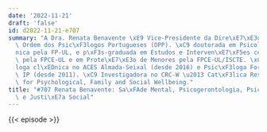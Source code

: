 ```yaml
---
date: '2022-11-21'
draft: 'false'
id: d2022-11-21-e707
summary: "A Dra. Renata Benavente \xE9 Vice-Presidente da Dire\xE7\xE3o Nacional da\
  \ Ordem dos Psic\xF3logos Portugueses (OPP). \xC9 doutorada em Psicologia Cl\xED\
  nica pela FP-UL, e p\xF3s-graduada em Estudos e Interven\xE7\xF5es com Fam\xEDlias\
  \ pela FPCE-UL e em Prote\xE7\xE3o de Menores pela FPCE-UL/ISCTE. \xC9 psic\xF3\
  loga cl\xEDnica no ACES Almada-Seixal (desde 2016) e Psic\xF3loga Forense no INMLCF,\
  \ IP (desde 2011). \xC9 Investigadora no CRC-W \u2013 Cat\xF3lica Research Centre\
  \ for Psychological, Family and Social Wellbeing."
title: "#707 Renata Benavente: Sa\xFAde Mental, Psicogerontologia, Psicologia Forense\
  \ e Justi\xE7a Social"
---
```

{{< episode >}}
